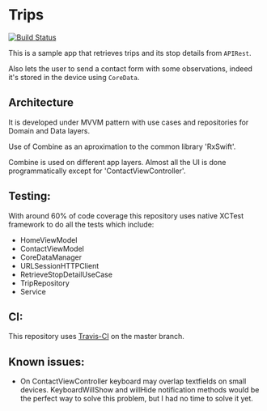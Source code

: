 # Trips
[![Build Status](https://travis-ci.com/erikagujari1/trips.svg?branch=master)](https://travis-ci.com/erikagujari1/trips)

This is a sample app that retrieves trips and its stop details from `APIRest`.

Also lets the user to send a contact form with some observations, indeed it's stored in the device using `CoreData`. 

## Architecture
It is developed under MVVM pattern with use cases and repositories for Domain and Data layers.

Use of Combine as an aproximation to the common library 'RxSwift'.

Combine is used on different app layers. Almost all the UI is done programmatically except for 'ContactViewController'.

## Testing: 
With around 60% of code coverage this repository uses native XCTest framework to do all the tests which include:

* HomeViewModel
* ContactViewModel
* CoreDataManager
* URLSessionHTTPClient
* RetrieveStopDetailUseCase
* TripRepository
* Service

## CI:
This repository uses [Travis-CI](https://docs.travis-ci.com/) on the master branch.

## Known issues:
- On ContactViewController keyboard may overlap textfields on small devices. KeyboardWillShow and willHide notification methods would be the perfect way to solve this problem, but I had no time to solve it yet.
